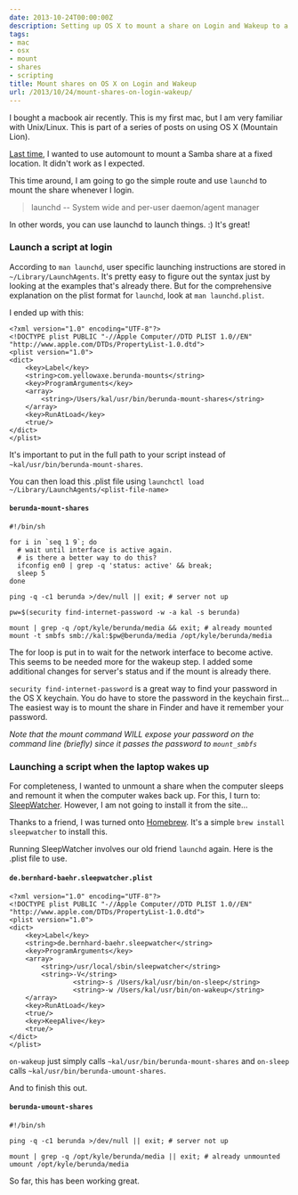 ```yaml
---
date: 2013-10-24T00:00:00Z
description: Setting up OS X to mount a share on Login and Wakeup to a fixed location
tags:
- mac
- osx
- mount
- shares
- scripting
title: Mount shares on OS X on Login and Wakeup
url: /2013/10/24/mount-shares-on-login-wakeup/
---
```


I bought a macbook air recently. This is my first mac, but I am very familiar with Unix/Linux. This is part of a series of posts on using OS X (Mountain Lion).

[Last time]({{site.url}}/osx-automount-mds-oddity/), I wanted to use automount to mount a Samba share at a fixed location. It didn't work as I expected.

This time around, I am going to go the simple route and use `launchd` to mount the share whenever I login.

> launchd -- System wide and per-user daemon/agent manager

In other words, you can use launchd to launch things. :) It's great!

### Launch a script at login
According to `man launchd`, user specific launching instructions are stored in `~/Library/LaunchAgents`. It's pretty easy to figure out the syntax just by looking at the examples that's already there. But for the comprehensive explanation on the plist format for `launchd`, look at `man launchd.plist`.

I ended up with this:

```
<?xml version="1.0" encoding="UTF-8"?>
<!DOCTYPE plist PUBLIC "-//Apple Computer//DTD PLIST 1.0//EN" "http://www.apple.com/DTDs/PropertyList-1.0.dtd">
<plist version="1.0">
<dict>
	<key>Label</key>
	<string>com.yellowaxe.berunda-mounts</string>
	<key>ProgramArguments</key>
	<array>
		<string>/Users/kal/usr/bin/berunda-mount-shares</string>
	</array>
	<key>RunAtLoad</key>
	<true/>
</dict>
</plist>
```

It's important to put in the full path to your script instead of `~kal/usr/bin/berunda-mount-shares`.

You can then load this .plist file using `launchctl load ~/Library/LaunchAgents/<plist-file-name>`

#### `berunda-mount-shares`
```
#!/bin/sh

for i in `seq 1 9`; do
  # wait until interface is active again.
  # is there a better way to do this?
  ifconfig en0 | grep -q 'status: active' && break;
  sleep 5
done

ping -q -c1 berunda >/dev/null || exit; # server not up

pw=$(security find-internet-password -w -a kal -s berunda)

mount | grep -q /opt/kyle/berunda/media && exit; # already mounted
mount -t smbfs smb://kal:$pw@berunda/media /opt/kyle/berunda/media
```

The for loop is put in to wait for the network interface to become active. This seems to be needed more for the wakeup step. I added some additional changes for server's status and if the mount is already there.

`security find-internet-password` is a great way to find your password in the OS X keychain. You do have to store the password in the keychain first... The easiest way is to mount the share in Finder and have it remember your password.

*Note that the mount command WILL expose your password on the command line (briefly) since it passes the password to `mount_smbfs`*

### Launching a script when the laptop wakes up

For completeness, I wanted to unmount a share when the computer sleeps and remount it when the computer wakes back up. For this, I turn to: [SleepWatcher](http://www.bernhard-baehr.de/). However, I am not going to install it from the site...

Thanks to a friend, I was turned onto [Homebrew](http://brew.sh/). It's a simple `brew install sleepwatcher` to install this.

Running SleepWatcher involves our old friend `launchd` again. Here is the .plist file to use.

#### `de.bernhard-baehr.sleepwatcher.plist`
```
<?xml version="1.0" encoding="UTF-8"?>
<!DOCTYPE plist PUBLIC "-//Apple Computer//DTD PLIST 1.0//EN" "http://www.apple.com/DTDs/PropertyList-1.0.dtd">
<plist version="1.0">
<dict>
	<key>Label</key>
	<string>de.bernhard-baehr.sleepwatcher</string>
	<key>ProgramArguments</key>
	<array>
		<string>/usr/local/sbin/sleepwatcher</string>
		<string>-V</string>
                <string>-s /Users/kal/usr/bin/on-sleep</string>
                <string>-w /Users/kal/usr/bin/on-wakeup</string>
	</array>
	<key>RunAtLoad</key>
	<true/>
	<key>KeepAlive</key>
	<true/>
</dict>
</plist>
```

`on-wakeup` just simply calls `~kal/usr/bin/berunda-mount-shares` and `on-sleep` calls `~kal/usr/bin/berunda-umount-shares`.

And to finish this out.

#### `berunda-umount-shares`
```
#!/bin/sh

ping -q -c1 berunda >/dev/null || exit; # server not up

mount | grep -q /opt/kyle/berunda/media || exit; # already unmounted
umount /opt/kyle/berunda/media
```

So far, this has been working great.

